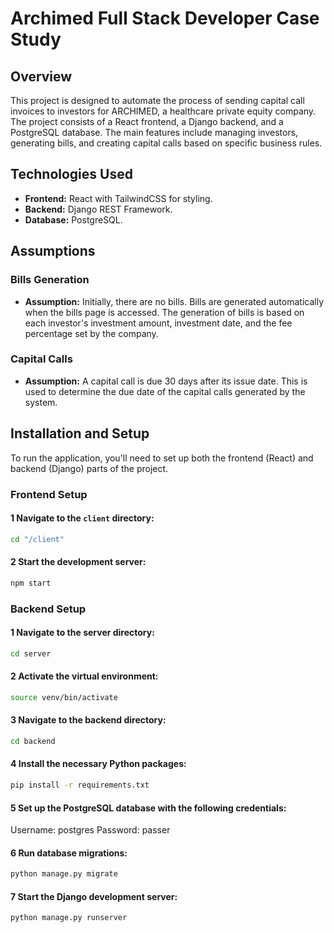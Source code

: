 # Archimed Full Stack Developer Case Study

## Overview

This project is designed to automate the process of sending capital call invoices to investors for ARCHIMED, a healthcare private equity company. The project consists of a React frontend, a Django backend, and a PostgreSQL database. The main features include managing investors, generating bills, and creating capital calls based on specific business rules.

## Technologies Used

- **Frontend:** React with TailwindCSS for styling.
- **Backend:** Django REST Framework.
- **Database:** PostgreSQL.

## Assumptions

### Bills Generation

- **Assumption:** Initially, there are no bills. Bills are generated automatically when the bills page is accessed. The generation of bills is based on each investor's investment amount, investment date, and the fee percentage set by the company.

### Capital Calls

- **Assumption:** A capital call is due 30 days after its issue date. This is used to determine the due date of the capital calls generated by the system.

## Installation and Setup

To run the application, you'll need to set up both the frontend (React) and backend (Django) parts of the project.

### Frontend Setup

#### 1 Navigate to the `client` directory:

```bash
cd "/client"
```

#### 2 Start the development server:

```bash
npm start
```

### Backend Setup

#### 1 Navigate to the server directory:

```bash
cd server
```

#### 2 Activate the virtual environment:

```bash
source venv/bin/activate
```

#### 3 Navigate to the backend directory:

```bash
cd backend
```

#### 4 Install the necessary Python packages:

```bash
pip install -r requirements.txt
```

#### 5 Set up the PostgreSQL database with the following credentials:

Username: postgres
Password: passer

#### 6 Run database migrations:

```bash
python manage.py migrate
```

#### 7 Start the Django development server:

```bash
python manage.py runserver
```
